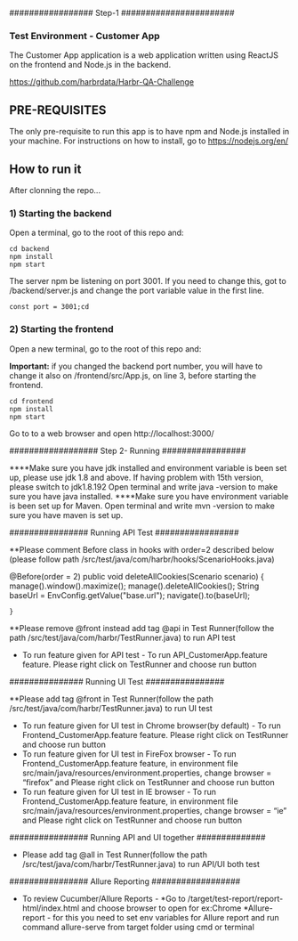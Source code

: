 #################  Step-1 #######################
### Test Environment - Customer App #

The Customer App application is a web application written using ReactJS on the frontend and Node.js in the backend.

https://github.com/harbrdata/Harbr-QA-Challenge

## PRE-REQUISITES ##

The only pre-requisite to run this app is to have npm and Node.js installed in your machine. For instructions on how to install, go to https://nodejs.org/en/

## How to run it ##

After clonning the repo...

### 1) Starting the backend ###

Open a terminal, go to the root of this repo and:

```
cd backend
npm install
npm start
```
The server npm be listening on port 3001. If you need to change this, got to /backend/server.js and change the port variable value in the first line.

```
const port = 3001;cd 
```
### 2) Starting the frontend ###

Open a new terminal, go to the root of this repo and:

**Important:** if you changed the backend port number, you will have to change it also on /frontend/src/App.js, on line 3, before starting the frontend.
```
cd frontend
npm install
npm start
```

Go to to a web browser and open http://localhost:3000/

################## Step 2- Running #################

****Make sure you have jdk installed and environment variable is been set up, please use jdk 1.8 and above. If having problem with 15th version, please switch to jdk1.8.192 Open terminal and write java -version to make sure you have java installed.
****Make sure you have environment variable is been set up for Maven. Open terminal and write mvn -version to make sure you have maven is set up.


################  Running API Test #################

**Please comment Before class in hooks with order=2 described below (please follow path /src/test/java/com/harbr/hooks/ScenarioHooks.java)

@Before(order = 2)
public void deleteAllCookies(Scenario scenario) {
manage().window().maximize();
manage().deleteAllCookies();
String baseUrl = EnvConfig.getValue("base.url");
navigate().to(baseUrl);

    }

**Please remove @front instead add tag @api in Test Runner(follow the path /src/test/java/com/harbr/TestRunner.java) to run API test
- To run feature given for API test - To run API_CustomerApp.feature feature. Please right click on TestRunner and choose run button


############### Running UI Test ################

**Please add tag @front in Test Runner(follow the path /src/test/java/com/harbr/TestRunner.java) to run UI test
- To run feature given for UI test in Chrome browser(by default) - To run Frontend_CustomerApp.feature feature. Please right click on TestRunner and choose run button
- To run feature given for UI test in FireFox browser - To run Frontend_CustomerApp.feature feature, in environment file src/main/java/resources/environment.properties, change browser = “firefox” and  Please right click on TestRunner and choose run button
- To run feature given for UI test in IE browser - To run Frontend_CustomerApp.feature feature, in environment file src/main/java/resources/environment.properties, change browser = “ie” and  Please right click on TestRunner and choose run button

################ Running API and UI together ##############

 - Please add tag @all in Test Runner(follow the path /src/test/java/com/harbr/TestRunner.java) to run API/UI both test

################ Allure Reporting ##################

- To review Cucumber/Allure Reports - *Go to /target/test-report/report-html/index.html and choose browser to open for ex:Chrome *Allure-report - for this you need to set env variables for Allure report and run command allure-serve from target folder using cmd or terminal
